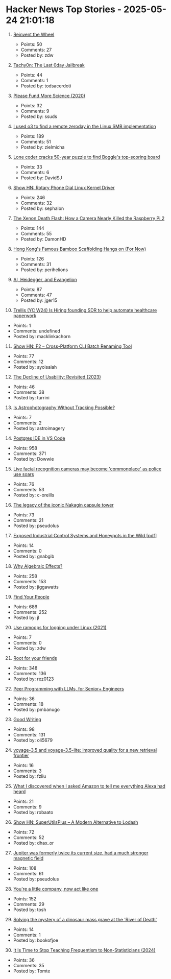 # Hacker News Top Stories - 2025-05-24 21:01:18

1. [Reinvent the Wheel](https://endler.dev/2025/reinvent-the-wheel/)
   - Points: 50
   - Comments: 27
   - Posted by: zdw

2. [Tachy0n: The Last 0day Jailbreak](https://blog.siguza.net/tachy0n/)
   - Points: 44
   - Comments: 1
   - Posted by: todsacerdoti

3. [Please Fund More Science (2020)](https://blog.samaltman.com/please-fund-more-science)
   - Points: 32
   - Comments: 9
   - Posted by: ssuds

4. [I used o3 to find a remote zeroday in the Linux SMB implementation](https://sean.heelan.io/2025/05/22/how-i-used-o3-to-find-cve-2025-37899-a-remote-zeroday-vulnerability-in-the-linux-kernels-smb-implementation/)
   - Points: 189
   - Comments: 51
   - Posted by: zielmicha

5. [Lone coder cracks 50-year puzzle to find Boggle's top-scoring board](https://www.ft.com/content/0ab64ced-1ed1-466d-acd3-78510d10c3a1)
   - Points: 33
   - Comments: 6
   - Posted by: DavidSJ

6. [Show HN: Rotary Phone Dial Linux Kernel Driver](https://gitlab.com/sephalon/rotary_dial_kmod)
   - Points: 246
   - Comments: 32
   - Posted by: sephalon

7. [The Xenon Death Flash: How a Camera Nearly Killed the Raspberry Pi 2](https://magnus919.com/2025/05/the-xenon-death-flash-how-a-camera-nearly-killed-the-raspberry-pi-2/)
   - Points: 144
   - Comments: 55
   - Posted by: DamonHD

8. [Hong Kong's Famous Bamboo Scaffolding Hangs on (For Now)](https://www.nytimes.com/2025/05/24/world/asia/hongkong-bamboo-scaffolding.html)
   - Points: 126
   - Comments: 31
   - Posted by: perihelions

9. [AI, Heidegger, and Evangelion](https://fakepixels.substack.com/p/ai-heidegger-and-evangelion)
   - Points: 87
   - Comments: 47
   - Posted by: jger15

10. [Trellis (YC W24) Is Hiring founding SDR to help automate healthcare paperwork](https://www.ycombinator.com/companies/trellis/jobs/7Ru1X1P-founding-sdr)
   - Points: 1
   - Comments: undefined
   - Posted by: macklinkachorn

11. [Show HN: F2 – Cross-Platform CLI Batch Renaming Tool](https://github.com/ayoisaiah/f2)
   - Points: 77
   - Comments: 12
   - Posted by: ayoisaiah

12. [The Decline of Usability: Revisited (2023)](https://datagubbe.se/usab2/)
   - Points: 46
   - Comments: 38
   - Posted by: turrini

13. [Is Astrophotography Without Tracking Possible?](https://astroimagery.com/astrophotography/heres-how-to-do-astrophotography-without-tracking/)
   - Points: 7
   - Comments: 2
   - Posted by: astroimagery

14. [Postgres IDE in VS Code](https://techcommunity.microsoft.com/blog/adforpostgresql/announcing-a-new-ide-for-postgresql-in-vs-code-from-microsoft/4414648)
   - Points: 958
   - Comments: 371
   - Posted by: Dowwie

15. [Live facial recognition cameras may become 'commonplace' as police use soars](https://www.theguardian.com/technology/2025/may/24/police-live-facial-recognition-cameras-england-and-wales)
   - Points: 76
   - Comments: 53
   - Posted by: c-oreills

16. [The legacy of the iconic Nakagin capsule tower](https://www.designboom.com/architecture/moma-nakagin-capsule-tower-exhibition-many-lives-museum-modern-art-new-york-05-23-2025/)
   - Points: 73
   - Comments: 21
   - Posted by: pseudolus

17. [Exposed Industrial Control Systems and Honeypots in the Wild [pdf]](https://gsmaragd.github.io/publications/EuroSP2025-ICS/EuroSP2025-ICS.pdf)
   - Points: 14
   - Comments: 0
   - Posted by: gnabgib

18. [Why Algebraic Effects?](https://antelang.org/blog/why_effects/)
   - Points: 258
   - Comments: 153
   - Posted by: jiggawatts

19. [Find Your People](https://foundersatwork.posthaven.com/find-your-people)
   - Points: 686
   - Comments: 252
   - Posted by: jl

20. [Use ramoops for logging under Linux (2021)](https://embear.ch/posts/using-ramoops/)
   - Points: 7
   - Comments: 0
   - Posted by: zdw

21. [Root for your friends](https://josephthacker.com/personal/2025/05/13/root-for-your-friends.html)
   - Points: 348
   - Comments: 136
   - Posted by: rez0123

22. [Peer Programming with LLMs, for Senior+ Engineers](https://pmbanugo.me/blog/peer-programming-with-llms)
   - Points: 36
   - Comments: 18
   - Posted by: pmbanugo

23. [Good Writing](https://paulgraham.com/goodwriting.html)
   - Points: 98
   - Comments: 131
   - Posted by: oli5679

24. [voyage-3.5 and voyage-3.5-lite: improved quality for a new retrieval frontier](https://blog.voyageai.com/2025/05/20/voyage-3-5/)
   - Points: 16
   - Comments: 3
   - Posted by: fzliu

25. [What I discovered when I asked Amazon to tell me everything Alexa had heard](https://www.theguardian.com/technology/2025/may/24/what-i-discovered-when-i-asked-amazon-to-tell-me-everything-alexa-had-heard)
   - Points: 21
   - Comments: 9
   - Posted by: robaato

26. [Show HN: SuperUtilsPlus – A Modern Alternative to Lodash](https://github.com/dhaxor/super-utils-plus)
   - Points: 72
   - Comments: 52
   - Posted by: dhax_or

27. [Jupiter was formerly twice its current size, had a much stronger magnetic field](https://phys.org/news/2025-05-jupiter-current-size-stronger-magnetic.html)
   - Points: 108
   - Comments: 61
   - Posted by: pseudolus

28. [You're a little company, now act like one](https://longform.asmartbear.com/little-company/)
   - Points: 152
   - Comments: 29
   - Posted by: tosh

29. [Solving the mystery of a dinosaur mass grave at the 'River of Death'](https://www.bbc.com/news/articles/c0k3x8lmje1o)
   - Points: 14
   - Comments: 1
   - Posted by: bookofjoe

30. [It Is Time to Stop Teaching Frequentism to Non-Statisticians (2024)](https://arxiv.org/abs/1201.2590)
   - Points: 36
   - Comments: 35
   - Posted by: Tomte

